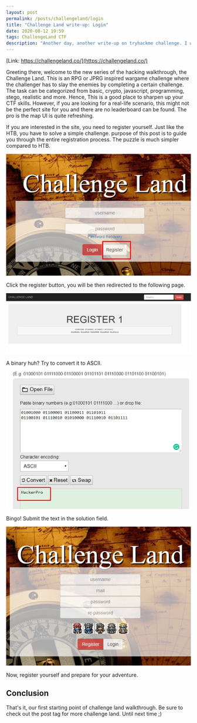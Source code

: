 ```yaml
---
layout: post
permalink: /posts/challengeland/login
title: "Challenge Land write-up: Login"
date: 2020-08-12 19:59
tags: ChallengeLand CTF
description: "Another day, another write-up on tryhackme challenge. I would prefer this walkthrough as a how-to basic on pentesting."
---
```


[Link: https://challengeland.co/](https://challengeland.co/)

Greeting there, welcome to the new series of the hacking walkthrough, the Challenge Land. This is an RPG or JPRG inspired wargame challenge where the challenger has to slay the enemies by completing a certain challenge. The task can be categorized from basic, crypto, javascript, programming, stego, realistic and more. Hence, This is a good place to sharpen up your CTF skills. However, if you are looking for a real-life scenario, this might not be the perfect site for you and there are no leaderboard can be found. The pro is the map UI is quite refreshing.

If you are interested in the site, you need to register yourself. Just like the HTB, you have to solve a simple challenge. purpose of this post is to guide you through the entire registration process. The puzzle is much simpler compared to HTB.

![mainpage](/assets/images/challengeland/2020-08-12-login/1.png)

Click the register button, you will be then redirected to the following page.

![redirect](/assets/images/challengeland/2020-08-12-login/2.webp)

A binary huh? Try to convert it to ASCII.

![binary](/assets/images/challengeland/2020-08-12-login/3.png)

Bingo! Submit the text in the solution field.

![complete](/assets/images/challengeland/2020-08-12-login/4.png)

Now, register yourself and prepare for your adventure.

## Conclusion

That's it, our first starting point of challenge land walkthrough. Be sure to check out the post tag for more challenge land. Until next time ;)
